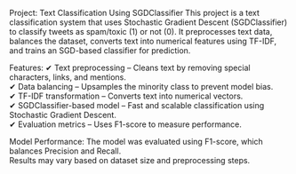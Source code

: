 Project: Text Classification Using SGDClassifier
This project is a text classification system that uses Stochastic Gradient Descent (SGDClassifier) to classify tweets as spam/toxic (1) or not (0).
It preprocesses text data, balances the dataset, converts text into numerical features using TF-IDF, and trains an SGD-based classifier for prediction.

Features:
✔ Text preprocessing – Cleans text by removing special characters, links, and mentions.
<br>
✔ Data balancing – Upsamples the minority class to prevent model bias.
<br>
✔ TF-IDF transformation – Converts text into numerical vectors.
<br>
✔ SGDClassifier-based model – Fast and scalable classification using Stochastic Gradient Descent.
<br>
✔ Evaluation metrics – Uses F1-score to measure performance.
<br>

Model Performance:
The model was evaluated using F1-score, which balances Precision and Recall.
<br>
Results may vary based on dataset size and preprocessing steps.

